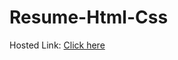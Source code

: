 # Resume-Html-Css

Hosted Link: <a href="https://princebansal7.github.io/Resume-Html-Css/">Click here</a>
